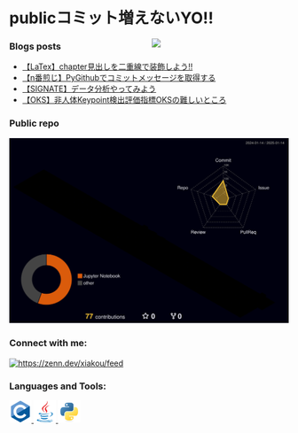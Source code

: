 # publicコミット増えないYO!!
<p><img align="right" width="49%" src="https://github-readme-stats.vercel.app/api/top-langs?username=shimooo3&show_icons=true&locale=en&layout=compact"/></p>

### Blogs posts
<!-- BLOG-POST-LIST:START -->
- [【LaTex】chapter見出しを二重線で装飾しよう!!](https://zenn.dev/xiakou/articles/latex-doubleline)
- [【n番煎じ】PyGithubでコミットメッセージを取得する](https://zenn.dev/xiakou/articles/get_commit_msg)
- [【SIGNATE】データ分析やってみよう](https://zenn.dev/xiakou/articles/2024s_lab_signate)
- [【OKS】非人体Keypoint検出評価指標OKSの難しいところ](https://zenn.dev/xiakou/articles/keypoint-oks)
<!-- BLOG-POST-LIST:END -->

### Public repo
<p align="left" >
	<picture>
  		<source media="(prefers-color-scheme: dark)" srcset="https://raw.githubusercontent.com/shimooo3/shimooo3/main/profile-3d-contrib/profile-night-rainbow.svg">
  		<source media="(prefers-color-scheme: light)" srcset="https://raw.githubusercontent.com/shimooo3/shimooo3/main/profile-3d-contrib/profile-season-animate.svg">
  		<img alt="GitHub Contribution Graph" src="https://raw.githubusercontent.com/shimooo3/shimooo3/main/profile-3d-contrib/profile-night-rainbow.svg">
	</picture>
</p>

<h3 align="left">Connect with me:</h3>
<p align="left">
<a href="/https://zenn.dev/xiakou/feed" target="blank"><img align="center" src="https://raw.githubusercontent.com/rahuldkjain/github-profile-readme-generator/master/src/images/icons/Social/rss.svg" alt="https://zenn.dev/xiakou/feed" height="30" width="40" /></a>
</p>

<h3 align="left">Languages and Tools:</h3>
<p align="left"> <a href="https://www.cprogramming.com/" target="_blank" rel="noreferrer"> <img src="https://raw.githubusercontent.com/devicons/devicon/master/icons/c/c-original.svg" alt="c" width="40" height="40"/> </a> <a href="https://www.java.com" target="_blank" rel="noreferrer"> <img src="https://raw.githubusercontent.com/devicons/devicon/master/icons/java/java-original.svg" alt="java" width="40" height="40"/> </a> <a href="https://www.python.org" target="_blank" rel="noreferrer"> <img src="https://raw.githubusercontent.com/devicons/devicon/master/icons/python/python-original.svg" alt="python" width="40" height="40"/> </a> </p>
